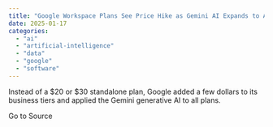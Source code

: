 ```yaml
---
title: "Google Workspace Plans See Price Hike as Gemini AI Expands to All Tiers"
date: 2025-01-17
categories: 
  - "ai"
  - "artificial-intelligence"
  - "data"
  - "google"
  - "software"
---
```


Instead of a $20 or $30 standalone plan, Google added a few dollars to its business tiers and applied the Gemini generative AI to all plans.

Go to Source
